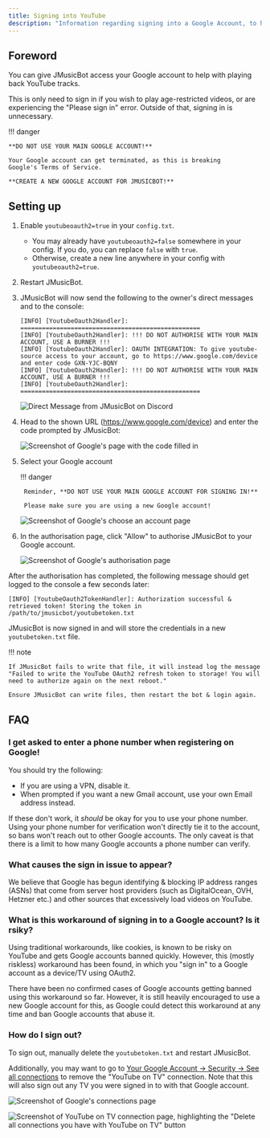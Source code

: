 ```yaml
---
title: Signing into YouTube
description: "Information regarding signing into a Google Account, to help with YouTube playback"
---
```


## Foreword

You can give JMusicBot access your Google account to help with
playing back YouTube tracks.

This is only need to sign in if you wish to play age-restricted videos,
or are experiencing the "Please sign in" error. Outside of that, signing in
is unnecessary.

!!! danger

    **DO NOT USE YOUR MAIN GOOGLE ACCOUNT!**

    Your Google account can get terminated, as this is breaking
    Google's Terms of Service.

    **CREATE A NEW GOOGLE ACCOUNT FOR JMUSICBOT!**

## Setting up

1. Enable `youtubeoauth2=true` in your `config.txt`.
    - You may already have `youtubeoauth2=false` somewhere in your config.
      If you do, you can replace `false` with `true`.
    - Otherwise, create a new line anywhere in your config with
      `youtubeoauth2=true`.

2. Restart JMusicBot.

3. JMusicBot will now send the following
   to the owner's direct messages and to the console:
    ```
    [INFO] [YoutubeOauth2Handler]: ==================================================
    [INFO] [YoutubeOauth2Handler]: !!! DO NOT AUTHORISE WITH YOUR MAIN ACCOUNT, USE A BURNER !!!
    [INFO] [YoutubeOauth2Handler]: OAUTH INTEGRATION: To give youtube-source access to your account, go to https://www.google.com/device and enter code GXN-YJC-BQNY
    [INFO] [YoutubeOauth2Handler]: !!! DO NOT AUTHORISE WITH YOUR MAIN ACCOUNT, USE A BURNER !!!
    [INFO] [YoutubeOauth2Handler]: ==================================================
    ```

    ![Direct Message from JMusicBot on Discord](/assets/images/youtube-oauth2-dm.png)

4. Head to the shown URL (https://www.google.com/device)
   and enter the code prompted by JMusicBot:

    ![Screenshot of Google's page with the code filled in](/assets/images/youtube-oauth2-code.png)

5. Select your Google account

    !!! danger

        Reminder, **DO NOT USE YOUR MAIN GOOGLE ACCOUNT FOR SIGNING IN!**

        Please make sure you are using a new Google account!

    ![Screenshot of Google's choose an account page](/assets/images/youtube-oauth2-choose-account.png)

6. In the authorisation page, click "Allow"
   to authorise JMusicBot to your Google account.

    ![Screenshot of Google's authorisation page](/assets/images/youtube-oauth2-authorisation.png)


After the authorisation has completed, the following message should get logged
to the console a few seconds later:

`[INFO] [YoutubeOauth2TokenHandler]: Authorization successful & retrieved token! Storing the token in /path/to/jmusicbot/youtubetoken.txt`

JMusicBot is now signed in and will store the credentials
in a new `youtubetoken.txt` file. 

!!! note

    If JMusicBot fails to write that file, it will instead log the message
    "Failed to write the YouTube OAuth2 refresh token to storage! You will
    need to authorize again on the next reboot."

    Ensure JMusicBot can write files, then restart the bot & login again.

## FAQ

### I get asked to enter a phone number when registering on Google!

You should try the following:

- If you are using a VPN, disable it.
- When prompted if you want a new Gmail account, use your own
  Email address instead.

If these don't work, it *should* be okay for you to use your phone number.
Using your phone number for verification won't directly tie it to the account,
so bans won't reach out to other Google accounts. The only caveat is that
there is a limit to how many Google accounts a phone number can verify.

### What causes the sign in issue to appear?

We believe that Google has begun identifying & blocking IP address ranges (ASNs)
that come from server host providers (such as DigitalOcean, OVH, Hetzner etc.)
and other sources that excessively load videos on YouTube.

### What is this workaround of signing in to a Google account? Is it rsiky?

Using traditional workarounds, like cookies, is known to be risky on YouTube
and gets Google accounts banned quickly.
However, this (mostly riskless) workaround has been found, in which you
"sign in" to a Google account as a device/TV using OAuth2.

There have been no confirmed cases of Google accounts getting banned using 
this workaround so far. However, it is still heavily encouraged to use a
new Google account for this, as Google could detect this workaround at any time
and ban Google accounts that abuse it.

### How do I sign out?

To sign out, manually delete the `youtubetoken.txt` and restart JMusicBot.

Additionally, you may want to go to
[Your Google Account -> Security -> See all connections](https://myaccount.google.com/connections)
to remove the "YouTube on TV" connection.
Note that this will also sign out any TV you were signed in to with that
Google account.

![Screenshot of Google's connections page](/assets/images/youtube-oauth2-connections.png)

![Screenshot of YouTube on TV connection page, highlighting the "Delete all connections you have with YouTube on TV" button](/assets/images/youtube-oauth2-connections-youtube-tv.png)